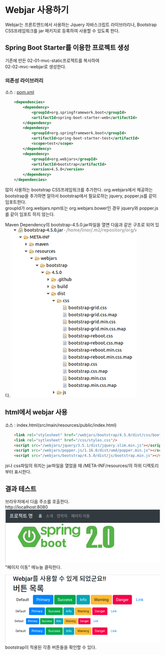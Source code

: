 # Webjar 사용하기
Webjar는 프론트엔드에서 사용하는 Jquery 자바스크립트 라이브러리나, Bootstrap CSS프레임워크를 jar 패키지로 등록하여 사용할 수 있도록 한다.

## Spring Boot Starter를 이용한 프로젝트 생성
기존에 만든 02-01-mvc-static프로젝트를 복사하여  
02-02-mvc-webjar로 생성한다.

### 의존성 라이브러리
소스 : [pom.xml](pom.xml)
```xml
	<dependencies>
		<dependency>
			<groupId>org.springframework.boot</groupId>
			<artifactId>spring-boot-starter-web</artifactId>
		</dependency>
		<dependency>
			<groupId>org.springframework.boot</groupId>
			<artifactId>spring-boot-starter-test</artifactId>
			<scope>test</scope>
		</dependency>
		<dependency>
			<groupId>org.webjars</groupId>
			<artifactId>bootstrap</artifactId>
			<version>4.5.0</version>
		</dependency>
	</dependencies>
```
많이 사용하는 bootstrap CSS프레임워크를 추가한다. org.webjars에서 제공하는 bootstrap을 추가하면 알아서 bootstrap에서 필요로하는 jquery, popper.js를 같이 임포트한다.  
groupId가 org.webjars.npm또는 org.webjars.bower인 경우 jquery와 popper.js를 같이 임포트 하지 않는다.  

Maven Dependency의 bootstrap-4.5.0.jar파일을 열면 다음과 같은 구조로 되어 있다.
![](images/image01.png)  

## html에서 webjar 사용
소스 : index.html(src/main/resources/public/index.html)
```html
	<link rel="stylesheet" href="/webjars/bootstrap/4.5.0/dist/css/bootstrap.css"/>
	<link rel="sytlesheet" href="/css/styles.css"/>	
	<script src="/webjars/jquery/3.5.1/dist/jquery.slim.min.js"></script>
	<script src="/webjars/popper.js/1.16.0/dist/umd/popper.min.js"></script>
	<script src="/webjars/bootstrap/4.5.0/dist/js/bootstrap.min.js"></script>
```
js나 css파일의 위치는 jar파일을 열었을 때  /META-INF/resources/의 하위 디렉토리부터 표시한다.  

## 결과 테스트
브라우저에서 다음 주소를 호출한다.  
http://localhost:8080  
![](images/image02.png)  
"페이지 이동" 메뉴늘 클릭한다.  

![](images/image03.png)  
bootstrap이 적용된 각종 버튼들을 확인할 수 있다.  

